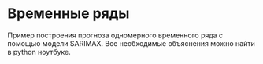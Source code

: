 # Временные ряды
Пример построения прогноза одномерного временного ряда с помощью модели SARIMAX. Все необходимые объяснения можно найти в python ноутбуке.
